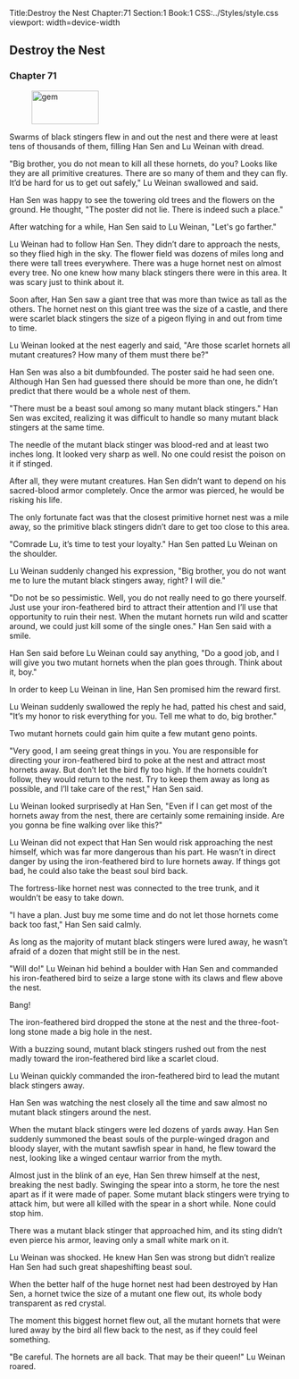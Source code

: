 Title:Destroy the Nest 
Chapter:71 
Section:1 
Book:1 
CSS:../Styles/style.css 
viewport: width=device-width
  
## Destroy the Nest
### Chapter 71
  
<figure>
	<img src="../Images/gem.gif" alt="gem" id="gem" width="120" height="60" />
</figure>
  

  
Swarms of black stingers flew in and out the nest and there were at least tens of thousands of them, filling Han Sen and Lu Weinan with dread.

"Big brother, you do not mean to kill all these hornets, do you? Looks like they are all primitive creatures. There are so many of them and they can fly. It’d be hard for us to get out safely," Lu Weinan swallowed and said.

Han Sen was happy to see the towering old trees and the flowers on the ground. He thought, "The poster did not lie. There is indeed such a place."

After watching for a while, Han Sen said to Lu Weinan, "Let's go farther."

Lu Weinan had to follow Han Sen. They didn’t dare to approach the nests, so they flied high in the sky. The flower field was dozens of miles long and there were tall trees everywhere. There was a huge hornet nest on almost every tree. No one knew how many black stingers there were in this area. It was scary just to think about it.

Soon after, Han Sen saw a giant tree that was more than twice as tall as the others. The hornet nest on this giant tree was the size of a castle, and there were scarlet black stingers the size of a pigeon flying in and out from time to time.

Lu Weinan looked at the nest eagerly and said, "Are those scarlet hornets all mutant creatures? How many of them must there be?"

Han Sen was also a bit dumbfounded. The poster said he had seen one. Although Han Sen had guessed there should be more than one, he didn’t predict that there would be a whole nest of them.

"There must be a beast soul among so many mutant black stingers." Han Sen was excited, realizing it was difficult to handle so many mutant black stingers at the same time.

The needle of the mutant black stinger was blood-red and at least two inches long. It looked very sharp as well. No one could resist the poison on it if stinged.

After all, they were mutant creatures. Han Sen didn’t want to depend on his sacred-blood armor completely. Once the armor was pierced, he would be risking his life.

The only fortunate fact was that the closest primitive hornet nest was a mile away, so the primitive black stingers didn’t dare to get too close to this area.

"Comrade Lu, it’s time to test your loyalty." Han Sen patted Lu Weinan on the shoulder.

Lu Weinan suddenly changed his expression, "Big brother, you do not want me to lure the mutant black stingers away, right? I will die."

"Do not be so pessimistic. Well, you do not really need to go there yourself. Just use your iron-feathered bird to attract their attention and I’ll use that opportunity to ruin their nest. When the mutant hornets run wild and scatter around, we could just kill some of the single ones." Han Sen said with a smile.

Han Sen said before Lu Weinan could say anything, "Do a good job, and I will give you two mutant hornets when the plan goes through. Think about it, boy."

In order to keep Lu Weinan in line, Han Sen promised him the reward first.

Lu Weinan suddenly swallowed the reply he had, patted his chest and said, "It’s my honor to risk everything for you. Tell me what to do, big brother."

Two mutant hornets could gain him quite a few mutant geno points.

"Very good, I am seeing great things in you. You are responsible for directing your iron-feathered bird to poke at the nest and attract most hornets away. But don’t let the bird fly too high. If the hornets couldn’t follow, they would return to the nest. Try to keep them away as long as possible, and I’ll take care of the rest," Han Sen said.

Lu Weinan looked surprisedly at Han Sen, "Even if I can get most of the hornets away from the nest, there are certainly some remaining inside. Are you gonna be fine walking over like this?"

Lu Weinan did not expect that Han Sen would risk approaching the nest himself, which was far more dangerous than his part. He wasn’t in direct danger by using the iron-feathered bird to lure hornets away. If things got bad, he could also take the beast soul bird back.

The fortress-like hornet nest was connected to the tree trunk, and it wouldn’t be easy to take down.

"I have a plan. Just buy me some time and do not let those hornets come back too fast," Han Sen said calmly.

As long as the majority of mutant black stingers were lured away, he wasn’t afraid of a dozen that might still be in the nest.

"Will do!" Lu Weinan hid behind a boulder with Han Sen and commanded his iron-feathered bird to seize a large stone with its claws and flew above the nest.

Bang!

The iron-feathered bird dropped the stone at the nest and the three-foot-long stone made a big hole in the nest.

With a buzzing sound, mutant black stingers rushed out from the nest madly toward the iron-feathered bird like a scarlet cloud.

Lu Weinan quickly commanded the iron-feathered bird to lead the mutant black stingers away.

Han Sen was watching the nest closely all the time and saw almost no mutant black stingers around the nest.

When the mutant black stingers were led dozens of yards away. Han Sen suddenly summoned the beast souls of the purple-winged dragon and bloody slayer, with the mutant sawfish spear in hand, he flew toward the nest, looking like a winged centaur warrior from the myth.

Almost just in the blink of an eye, Han Sen threw himself at the nest, breaking the nest badly. Swinging the spear into a storm, he tore the nest apart as if it were made of paper. Some mutant black stingers were trying to attack him, but were all killed with the spear in a short while. None could stop him.

There was a mutant black stinger that approached him, and its sting didn’t even pierce his armor, leaving only a small white mark on it.

Lu Weinan was shocked. He knew Han Sen was strong but didn’t realize Han Sen had such great shapeshifting beast soul.

When the better half of the huge hornet nest had been destroyed by Han Sen, a hornet twice the size of a mutant one flew out, its whole body transparent as red crystal.

The moment this biggest hornet flew out, all the mutant hornets that were lured away by the bird all flew back to the nest, as if they could feel something.

"Be careful. The hornets are all back. That may be their queen!" Lu Weinan roared.